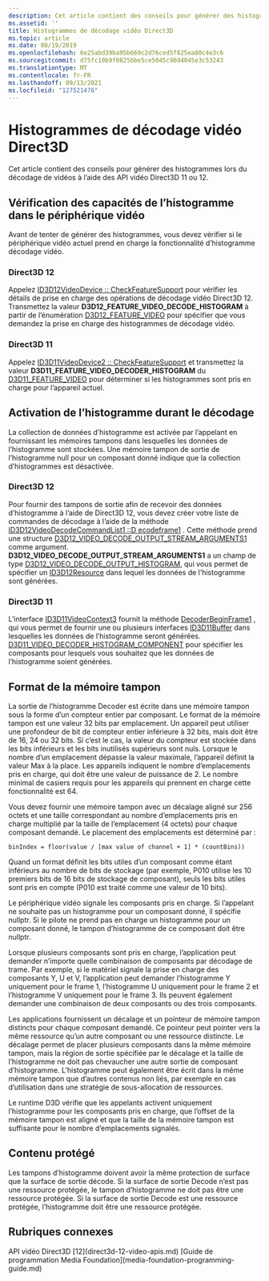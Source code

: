```yaml
---
description: Cet article contient des conseils pour générer des histogrammes lors du décodage de vidéos à l’aide des API vidéo Direct3D 11 ou 12.
ms.assetid: ''
title: Histogrammes de décodage vidéo Direct3D
ms.topic: article
ms.date: 08/19/2019
ms.openlocfilehash: 6e25abd39ba95b669c2d76ced5f825ea80c4e3c6
ms.sourcegitcommit: d75fc10b9f0825bbe5ce5045c90d4045e3c53243
ms.translationtype: MT
ms.contentlocale: fr-FR
ms.lasthandoff: 09/13/2021
ms.locfileid: "127521476"
---
```

# <a name="direct3d-video-decode-histograms"></a>Histogrammes de décodage vidéo Direct3D

Cet article contient des conseils pour générer des histogrammes lors du décodage de vidéos à l’aide des API vidéo Direct3D 11 ou 12.

## <a name="checking-the-video-device-for-histogram-capabilities"></a>Vérification des capacités de l’histogramme dans le périphérique vidéo

Avant de tenter de générer des histogrammes, vous devez vérifier si le périphérique vidéo actuel prend en charge la fonctionnalité d’histogramme décodage vidéo.

### <a name="direct3d-12"></a>Direct3D 12

Appelez [ID3D12VideoDevice :: CheckFeatureSupport](/windows/desktop/api/d3d12video/nf-d3d12video-id3d12videodevice-checkfeaturesupport) pour vérifier les détails de prise en charge des opérations de décodage vidéo Direct3D 12. Transmettez la valeur **D3D12_FEATURE_VIDEO_DECODE_HISTOGRAM** à partir de l’énumération [D3D12_FEATURE_VIDEO](/windows/desktop/api/d3d12video/ne-d3d12video-d3d12_feature_video) pour spécifier que vous demandez la prise en charge des histogrammes de décodage vidéo.

### <a name="direct3d-11"></a>Direct3D 11

Appelez [ID3D11VideoDevice2 :: CheckFeatureSupport](/windows/win32/api/d3d11_4/nf-d3d11_4-id3d11videodevice2-checkfeaturesupport) et transmettez la valeur **D3D11_FEATURE_VIDEO_DECODER_HISTOGRAM** du [D3D11_FEATURE_VIDEO](/windows/win32/api/d3d11_4/ne-d3d11_4-d3d11_feature_video) pour déterminer si les histogrammes sont pris en charge pour l’appareil actuel.

## <a name="enabling-histogram-during-decode"></a>Activation de l’histogramme durant le décodage

La collection de données d’histogramme est activée par l’appelant en fournissant les mémoires tampons dans lesquelles les données de l’histogramme sont stockées.  Une mémoire tampon de sortie de l’histogramme null pour un composant donné indique que la collection d’histogrammes est désactivée.

### <a name="direct3d-12"></a>Direct3D 12

Pour fournir des tampons de sortie afin de recevoir des données d’histogramme à l’aide de Direct3D 12, vous devez créer votre liste de commandes de décodage à l’aide de la méthode [ID3D12VideoDecodeCommandList1 ::D ecodeframe1](/windows/win32/api/d3d12video/nf-d3d12video-id3d12videodecodecommandlist1-decodeframe1) . Cette méthode prend une structure [D3D12_VIDEO_DECODE_OUTPUT_STREAM_ARGUMENTS1](/windows/win32/api/d3d12video/ns-d3d12video-d3d12_video_decode_output_stream_arguments1) comme argument. **D3D12_VIDEO_DECODE_OUTPUT_STREAM_ARGUMENTS1** a un champ de type [D3D12_VIDEO_DECODE_OUTPUT_HISTOGRAM](/windows/win32/api/d3d12video/ns-d3d12video-d3d12_video_decode_output_histogram), qui vous permet de spécifier un [ID3D12Resource](/windows/win32/api/d3d12/nn-d3d12-id3d12resource) dans lequel les données de l’histogramme sont générées.

### <a name="direct3d-11"></a>Direct3D 11

L’interface [ID3D11VideoContext3](/windows/win32/api/d3d11_4/nn-d3d11_4-id3d11videocontext3) fournit la méthode [DecoderBeginFrame1](/windows/win32/api/d3d11_4/nf-d3d11_4-id3d11videocontext3-decoderbeginframe1) , qui vous permet de fournir une ou plusieurs interfaces [ID3D11Buffer](/windows/win32/api/d3d11/nn-d3d11-id3d11buffer) dans lesquelles les données de l’histogramme seront générées. [D3D11_VIDEO_DECODER_HISTOGRAM_COMPONENT](/windows/win32/api/d3d11_4/ne-d3d11_4-d3d11_video_decoder_histogram_component) pour spécifier les composants pour lesquels vous souhaitez que les données de l’histogramme soient générées.


## <a name="buffer-format"></a>Format de la mémoire tampon

La sortie de l’histogramme Decoder est écrite dans une mémoire tampon sous la forme d’un compteur entier par composant.  Le format de la mémoire tampon est une valeur 32 bits par emplacement.  Un appareil peut utiliser une profondeur de bit de compteur entier inférieure à 32 bits, mais doit être de 16, 24 ou 32 bits.  Si c’est le cas, la valeur du compteur est stockée dans les bits inférieurs et les bits inutilisés supérieurs sont nuls.  Lorsque le nombre d’un emplacement dépasse la valeur maximale, l’appareil définit la valeur Max à la place. Les appareils indiquent le nombre d’emplacements pris en charge, qui doit être une valeur de puissance de 2.  Le nombre minimal de casiers requis pour les appareils qui prennent en charge cette fonctionnalité est 64. 

Vous devez fournir une mémoire tampon avec un décalage aligné sur 256 octets et une taille correspondant au nombre d’emplacements pris en charge multiplié par la taille de l’emplacement (4 octets) pour chaque composant demandé.  Le placement des emplacements est déterminé par :

`binIndex = floor(value / [max value of channel + 1] * (countBins))`


Quand un format définit les bits utiles d’un composant comme étant inférieurs au nombre de bits de stockage (par exemple, P010 utilise les 10 premiers bits de 16 bits de stockage de composant), seuls les bits utiles sont pris en compte (P010 est traité comme une valeur de 10 bits). 

Le périphérique vidéo signale les composants pris en charge.  Si l’appelant ne souhaite pas un histogramme pour un composant donné, il spécifie nullptr.  Si le pilote ne prend pas en charge un histogramme pour un composant donné, le tampon d’histogramme de ce composant doit être nullptr.

Lorsque plusieurs composants sont pris en charge, l’application peut demander n’importe quelle combinaison de composants par décodage de trame.  Par exemple, si le matériel signale la prise en charge des composants Y, U et V, l’application peut demander l’histogramme Y uniquement pour le frame 1, l’histogramme U uniquement pour le frame 2 et l’histogramme V uniquement pour le frame 3.  Ils peuvent également demander une combinaison de deux composants ou des trois composants.

Les applications fournissent un décalage et un pointeur de mémoire tampon distincts pour chaque composant demandé.  Ce pointeur peut pointer vers la même ressource qu’un autre composant ou une ressource distincte.  Le décalage permet de placer plusieurs composants dans la même mémoire tampon, mais la région de sortie spécifiée par le décalage et la taille de l’histogramme ne doit pas chevaucher une autre sortie de composant d’histogramme.  L’histogramme peut également être écrit dans la même mémoire tampon que d’autres contenus non liés, par exemple en cas d’utilisation dans une stratégie de sous-allocation de ressources.


Le runtime D3D vérifie que les appelants activent uniquement l’histogramme pour les composants pris en charge, que l’offset de la mémoire tampon est aligné et que la taille de la mémoire tampon est suffisante pour le nombre d’emplacements signalés.


## <a name="protected-content"></a>Contenu protégé

Les tampons d’histogramme doivent avoir la même protection de surface que la surface de sortie décode. Si la surface de sortie Decode n’est pas une ressource protégée, le tampon d’histogramme ne doit pas être une ressource protégée. Si la surface de sortie Decode est une ressource protégée, l’histogramme doit être une ressource protégée.








## <a name="related-topics"></a>Rubriques connexes

<dl> <dt>API vidéo Direct3D 
[12](direct3d-12-video-apis.md) 
 [Guide de programmation Media Foundation](media-foundation-programming-guide.md)
</dt> </dl>

 

 





